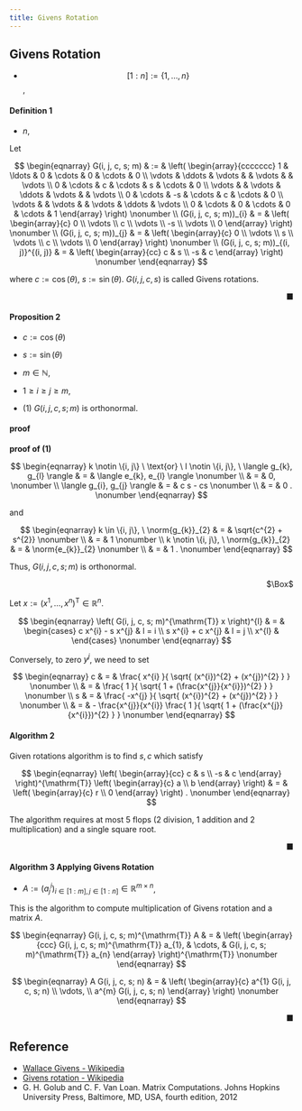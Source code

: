 ```yaml
---
title: Givens Rotation
---
```


## Givens Rotation
* $$[1:n] := \{1, \ldots, n\}$$,

#### Definition 1
* $n$,

Let

$$
\begin{eqnarray}
    G(i, j, c, s; m)
    & := &
        \left(
            \begin{array}{ccccccc}
                1      & \ldots & 0      & \cdots & 0      & \cdots & 0
                \\
                \vdots & \ddots & \vdots &        & \vdots &        & \vdots
                \\
                0      & \cdots & c      & \cdots & s      & \cdots & 0
                \\
                \vdots &        & \vdots & \ddots & \vdots &        & \vdots
                \\
                0      & \cdots & -s     & \cdots & c      & \cdots & 0
                \\
                \vdots &        & \vdots &        & \vdots & \ddots & \vdots
                \\
                0      & \cdots & 0      & \cdots & 0      & \cdots & 1
            \end{array}
        \right)
    \nonumber
    \\
    (G(i, j, c, s; m))_{i}
    & = &
        \left(
            \begin{array}{c}
                0      
                \\
                \vdots
                \\
                c      
                \\
                \vdots
                \\
                -s     
                \\
                \vdots
                \\
                0      
            \end{array}
        \right)
    \nonumber
    \\
    (G(i, j, c, s; m))_{j}
    & = &
        \left(
            \begin{array}{c}
                0
                \\
                \vdots
                \\
                s
                \\
                \vdots
                \\
                c
                \\
                \vdots
                \\
                0
            \end{array}
        \right)
    \nonumber
    \\
    (G(i, j, c, s; m))_{(i, j)}^{(i, j)}
    & = &
        \left(
            \begin{array}{cc}
                c & s \\
                -s & c
            \end{array}
        \right)
    \nonumber
\end{eqnarray}
$$

where $c := \cos(\theta)$, $s := \sin(\theta)$.
$G(i, j, c, s)$ is called Givens rotations.

<div class="end-of-statement" style="text-align: right">■</div>

#### Proposition 2
* $c := \cos(\theta)$
* $s := \sin(\theta)$
* $m \in \mathbb{N}$,
* $1 \ge i \ge j \ge m$,

* (1) $G(i, j, c, s; m)$ is orthonormal.

#### proof

**proof of (1)**

$$
\begin{eqnarray}
    k \notin \{i, j\}
    \
    \text{or}
    \
    l \notin \{i, j\},
    \
    \langle
        g_{k}, g_{l}
    \rangle
    & = &
        \langle
            e_{k}, e_{l}
        \rangle
    \nonumber
    \\
    & = &
        0,
    \nonumber
    \\
    \langle
        g_{i}, g_{j}
    \rangle
    & = &
        c s - cs
    \nonumber
    \\
    & = &
        0
        .
    \nonumber
\end{eqnarray}
$$

and

$$
\begin{eqnarray}
    k \in \{i, j\},
    \
    \norm{g_{k}}_{2}
    & = &
        \sqrt{c^{2} + s^{2}}
    \nonumber
    \\
    & = &
        1
    \nonumber
    \\
    k \notin \{i, j\},
    \
    \norm{g_{k}}_{2}
    & = &
        \norm{e_{k}}_{2}
    \nonumber
    \\
    & = &
        1
    .
    \nonumber
\end{eqnarray}
$$

Thus, $G(i, j, c, s; m)$ is orthonormal.

<div class="QED" style="text-align: right">$\Box$</div>

Let $x := (x^{1}, \ldots, x^{n})^{\mathrm{T}} \in \mathbb{R}^{n}$.

$$
\begin{eqnarray}
    \left(
        G(i, j, c, s; m)^{\mathrm{T}}
        x
    \right)^{l}
    & = &
        \begin{cases}
            c x^{i} - s x^{j}
            &
                l = i
            \\
            s x^{i} + c x^{j}
            &
                l = j
            \\
            x^{l}
            &
        \end{cases}
    \nonumber
\end{eqnarray}
$$

Conversely, to zero $y^{j}$, we need to set 

$$
\begin{eqnarray}
    c
    & = &
        \frac{
            x^{i}
        }{
            \sqrt{
                (x^{i})^{2}
                +
                (x^{j})^{2}
            }
        }
    \nonumber
    \\
    & = &
        \frac{
            1
        }{
            \sqrt{
                1
                +
                (\frac{x^{j}}{x^{i}})^{2}
            }
        }
    \nonumber
    \\
    s
    & = &
        \frac{
            -x^{j}
        }{
            \sqrt{
                (x^{i})^{2}
                +
                (x^{j})^{2}
            }
        }
    \nonumber
    \\
    & = &
        - \frac{x^{j}}{x^{i}}
        \frac{
            1
        }{
            \sqrt{
                1
                +
                (\frac{x^{j}}{x^{i}})^{2}
            }
        }
    \nonumber
\end{eqnarray}
$$

#### Algorithm 2
Given rotations algorithm is to find $s, c$ which satisfy

$$
\begin{eqnarray}
    \left(
        \begin{array}{cc}
            c & s
            \\
            -s & c
        \end{array}
    \right)^{\mathrm{T}}
    \left(
        \begin{array}{c}
            a
            \\
            b
        \end{array}
    \right)
     & = &
        \left(
            \begin{array}{c}
                r
                \\
                0
            \end{array}
        \right)
    .
    \nonumber
\end{eqnarray}
$$

<p class="pseudocode-js">
<pre class="pseudocode-js-code" style="display:none">
    \begin{algorithm}
    \caption{ComputeGivensRotation}
    \begin{algorithmic}
    \PROCEDURE{ComputeGivensRotation}{$a, b$}
        \IF{$b = 0$} 
            \STATE $c = 1$
            \STATE $s = 0$
        \ELSE
            \IF{$b > a$}
                \STATE $\tau \leftarrow - a/b$
                \COMMENT{1 division}
                \STATE $s \leftarrow 1/\sqrt{1 + \tau^{2}}$
                \COMMENT{1 addition, 1 multiplication, 1 division}
                \STATE $c \leftarrow s \tau$
                \COMMENT{1 multiplication}
            \ELSE
                \STATE $\tau \leftarrow - b/a$
                \STATE $c \leftarrow 1/\sqrt{1 + \tau^{2}}$
                \STATE $s \leftarrow c \tau$
            \ENDIF
        \ENDIF
        \RETURN $c, s$.
    \ENDPROCEDURE
    \end{algorithmic}
    \end{algorithm}
</pre>
</p>

The algorithm requires at most 5 flops (2 division, 1 addition and 2 multiplication) and a single square root.

<div class="end-of-statement" style="text-align: right">■</div>

#### Algorithm 3 Applying Givens Rotation
* $A := (a_{j}^{i})_{i \in [1:m], j \in [1:n]} \in \mathbb{R}^{m \times n}$,

This is the algorithm to compute multiplication of Givens rotation and a matrix $A$.

$$
\begin{eqnarray}
    G(i, j, c, s; m)^{\mathrm{T}}
    A
    & = &
        \left(
            \begin{array}{ccc}
                G(i, j, c, s; m)^{\mathrm{T}}
                a_{1},
                &
                \cdots, 
                &
                G(i, j, c, s; m)^{\mathrm{T}}
                a_{n}
            \end{array}
        \right)^{\mathrm{T}}
    \nonumber
\end{eqnarray}
$$

<p class="pseudocode-js">
<pre class="pseudocode-js-code" style="display:none">
    \begin{algorithm}
    \caption{MultiplyGivensRotation}
    \begin{algorithmic}
    \REQUIRE $A$: matrix to which Givens rotations is multipled
    \REQUIRE $c$: $\cos \theta$ in Given rotations
    \REQUIRE $s$: $\sin \theta$ in Given rotations
    \PROCEDURE{MultiplyGivensRotation}{$i, j, c, s, A$}
        \FOR{$k = 1$ \TO $n$}
            \STATE $\tau_{1} \leftarrow A_{k}^{i}$
            \STATE $\tau_{2} \leftarrow A_{k}^{j}$
            \STATE $A_{k}^{i} \leftarrow c \tau_{1} - s \tau_{2}$
            \STATE $A_{k}^{j} \leftarrow s \tau_{1} + c \tau_{2}$
        \ENDFOR
        \RETURN $A$.
    \ENDPROCEDURE
    \end{algorithmic}
    \end{algorithm}
</pre>
</p>

$$
\begin{eqnarray}
    A
    G(i, j, c, s; n)
    & = &
        \left(
            \begin{array}{c}
                a^{1}
                G(i, j, c, s; n)
                \\
                \vdots, 
                \\
                a^{m}
                G(i, j, c, s; n)
            \end{array}
        \right)
    \nonumber
\end{eqnarray}
$$

<p class="pseudocode-js">
<pre class="pseudocode-js-code" style="display:none">
    \begin{algorithm}
    \caption{MultiplyGivensRotation}
    \begin{algorithmic}
    \REQUIRE $A \in \mathbb{R}^{m \times n}$: matrix to which Givens rotations is multipled
    \REQUIRE $c$: $\cos \theta$ in Given rotations
    \REQUIRE $s$: $\sin \theta$ in Given rotations
    \PROCEDURE{MultiplyGivensRotation}{$A, i, j, c, s$}
        \FOR{$k = 1$ \TO $m$}
            \STATE $\tau_{1} \leftarrow A_{i}^{k}$
            \STATE $\tau_{2} \leftarrow A_{j}^{k}$
            \STATE $A_{j}^{k} \leftarrow c \tau_{1} - s \tau_{2}$
            \STATE $A_{j}^{k} \leftarrow s \tau_{1} + c \tau_{2}$
        \ENDFOR
        \RETURN $A$.
    \ENDPROCEDURE
    \end{algorithmic}
    \end{algorithm}
</pre>
</p>

<div class="end-of-statement" style="text-align: right">■</div>

## Reference
* [Wallace Givens \- Wikipedia](https://en.wikipedia.org/wiki/Wallace_Givens)
* [Givens rotation \- Wikipedia](https://en.wikipedia.org/wiki/Givens_rotation)
* G. H. Golub and C. F. Van Loan. Matrix Computations. Johns Hopkins University Press, Baltimore, MD, USA, fourth edition, 2012
